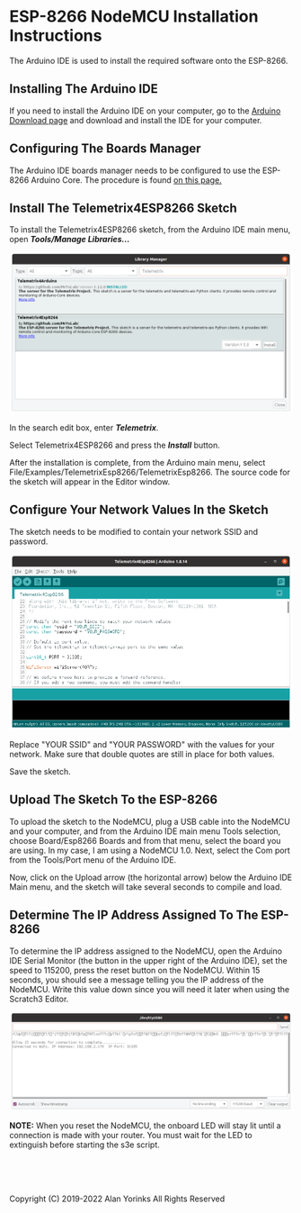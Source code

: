 # ESP-8266 NodeMCU Installation Instructions

The Arduino IDE is used to install the required software onto the 
ESP-8266. 

## Installing The Arduino IDE
If you need to install the Arduino IDE on your computer, go to 
the [Arduino Download page](https://www.arduino.cc/en/software)
and download and install the IDE for your computer.

## Configuring The Boards Manager
The Arduino IDE boards manager needs to be configured to use the
ESP-8266 Arduino Core.
The procedure is found 
[on this page.](https://arduino-esp8266.readthedocs.io/en/latest/installing.html)

## Install The Telemetrix4ESP8266 Sketch
To install the Telemetrix4ESP8266 sketch, from the
Arduino IDE main menu, open **_Tools/Manage Libraries..._**

![](./images/ard_lib_mgr.png) </br>

In the search edit box, enter _**Telemetrix**_.

Select Telemetrix4ESP8266 and press the **_Install_** button.

After the installation is complete, from the Arduino main menu, select 
File/Examples/TelemetrixEsp8266/TelemetrixEsp8266. The source code for 
the sketch will appear in the Editor window. 

## Configure Your Network Values In the Sketch
The sketch needs to be modified to contain your network SSID and password.

![](./images/set_network_values.png) </br>

Replace "YOUR SSID" and "YOUR PASSWORD" with the values for your network.
Make sure that double quotes are still in place for both values.

Save the sketch.

## Upload The Sketch To the ESP-8266
To upload the sketch to the NodeMCU, plug a USB cable into the 
NodeMCU and your computer, and from the Arduino IDE main menu Tools selection, 
choose Board/Esp8266 Boards and from that menu, select the board you are using.
In my case, I am using a NodeMCU 1.0. Next, select the Com port from the
Tools/Port menu of the Arduino IDE.

Now, click on the Upload arrow (the horizontal arrow) 
below the Arduino IDE Main menu, and the sketch will take several seconds to
compile and load. 

## Determine The IP Address Assigned To The ESP-8266
To determine the IP address assigned to the NodeMCU, open the Arduino IDE
Serial Monitor (the button in the upper right of the Arduino IDE), set the
speed to 115200, press the reset button on the NodeMCU. Within
15 seconds, you should see a message telling you the IP address of the 
NodeMCU. Write this value down since you will need it later when using
the Scratch3 Editor.

![](./images/ip_address.png) </br>

**NOTE:** When you reset the NodeMCU, the onboard LED will stay lit until
a connection is made with your router. You must wait for the LED to extinguish
before starting the s3e script.
 
 <br> <br> <br>


Copyright (C) 2019-2022 Alan Yorinks All Rights Reserved
